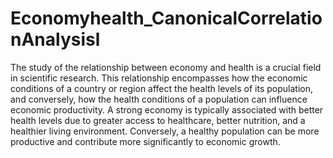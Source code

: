 # Economyhealth_CanonicalCorrelationAnalysisl

The study of the relationship between economy and health is a crucial field in scientific research. This relationship encompasses how the economic conditions of a country or region affect the health levels of its population, and conversely, how the health conditions of a population can influence economic productivity. A strong economy is typically associated with better health levels due to greater access to healthcare, better nutrition, and a healthier living environment. Conversely, a healthy population can be more productive and contribute more significantly to economic growth. 
